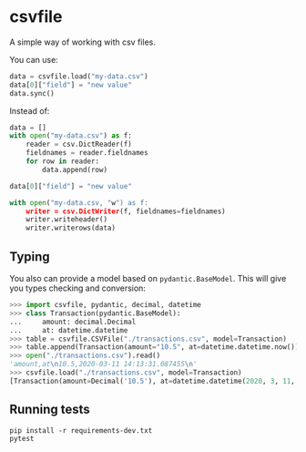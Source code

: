 csvfile
=======
A simple way of working with csv files.

You can use:

```python
data = csvfile.load("my-data.csv")
data[0]["field"] = "new value"
data.sync()
```


Instead of:

```python
data = []
with open("my-data.csv") as f:
    reader = csv.DictReader(f)
    fieldnames = reader.fieldnames
    for row in reader:
        data.append(row)

data[0]["field"] = "new value"

with open("my-data.csv, "w") as f:
    writer = csv.DictWriter(f, fieldnames=fieldnames)
    writer.writeheader()
    writer.writerows(data)
```

Typing
------

You also can provide a model based on `pydantic.BaseModel`. This will give you
types checking and conversion:

```python
>>> import csvfile, pydantic, decimal, datetime
>>> class Transaction(pydantic.BaseModel):
...     amount: decimal.Decimal
...     at: datetime.datetime
>>> table = csvfile.CSVFile("./transactions.csv", model=Transaction)
>>> table.append(Transaction(amount="10.5", at=datetime.datetime.now()))
>>> open("./transactions.csv").read()
'amount,at\n10.5,2020-03-11 14:13:31.087455\n'
>>> csvfile.load("./transactions.csv", model=Transaction)
[Transaction(amount=Decimal('10.5'), at=datetime.datetime(2020, 3, 11, 14, 13, 31, 87455))]
```

Running tests
-------------
    pip install -r requirements-dev.txt
    pytest
